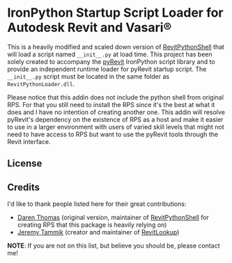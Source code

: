 # IronPython Startup Script Loader for Autodesk Revit and Vasari®
This is a heavily modified and scaled down version of [RevitPythonShell](https://github.com/architecture-building-systems/revitpythonshell) that will load a script named `__init__.py` at load time. This project has been solely created to accompany the [pyRevit](https://github.com/eirannejad/pyRevit) IronPython script library and to provide an independent runtime loader for pyRevit startup script. The `__init__.py` script must be located in the same folder as `RevitPythonLoader.dll`.

Please notice that this addin does not include the python shell from original RPS. For that you still need to install the RPS since it's the best at what it does and I have no intention of creating another one. This addin will resolve pyRevit's dependency on the existence of RPS as a host and make it easier to use in a larger environment with users of varied skill levels that might not need to have access to RPS but want to use the pyRevit tools through the Revit interface.


## License

## Credits

I'd like to thank people listed here for their great contributions:
  * [Daren Thomas](https://github.com/daren-thomas) (original version, maintainer of [RevitPythonShell](https://github.com/architecture-building-systems/revitpythonshell) for creating RPS that this package is heavily relying on)
  * [Jeremy Tammik](https://github.com/jeremytammik) (creator and maintainer of [RevitLookup](https://github.com/jeremytammik/RevitLookup))

**NOTE**: If you are not on this list, but believe you should be, please contact me!
